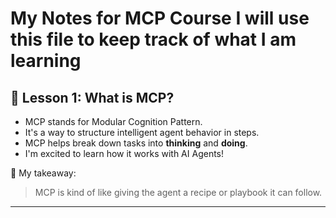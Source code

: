 # My Notes for MCP Course I will use this file to keep track of what I am learning
## 📘 Lesson 1: What is MCP?

- MCP stands for Modular Cognition Pattern.
- It's a way to structure intelligent agent behavior in steps.
- MCP helps break down tasks into **thinking** and **doing**.
- I'm excited to learn how it works with AI Agents!

🧠 My takeaway:
> MCP is kind of like giving the agent a recipe or playbook it can follow.

---
